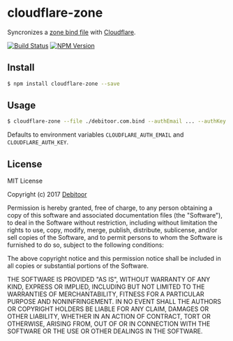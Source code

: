 # cloudflare-zone
Syncronizes a [zone bind file](https://en.wikipedia.org/wiki/Zone_file) with [Cloudflare](https://cloudflare.com/).

[![Build Status](https://travis-ci.org/debitoor/cloudflare-zone.svg?branch=master)](https://travis-ci.org/debitoor/cloudflare-zone)
[![NPM Version](https://img.shields.io/npm/v/cloudflare-zone.svg)](https://www.npmjs.com/package/cloudflare-zone)

## Install
``` bash
$ npm install cloudflare-zone --save
```

## Usage

``` bash
$ cloudflare-zone --file ./debitoor.com.bind --authEmail ... --authKey ...
```

Defaults to environment variables `CLOUDFLARE_AUTH_EMAIL` and `CLOUDFLARE_AUTH_KEY`.

## License
MIT License

Copyright (c) 2017 [Debitoor](https://debitoor.com/)

Permission is hereby granted, free of charge, to any person obtaining a copy
of this software and associated documentation files (the "Software"), to deal
in the Software without restriction, including without limitation the rights
to use, copy, modify, merge, publish, distribute, sublicense, and/or sell
copies of the Software, and to permit persons to whom the Software is
furnished to do so, subject to the following conditions:

The above copyright notice and this permission notice shall be included in all
copies or substantial portions of the Software.

THE SOFTWARE IS PROVIDED "AS IS", WITHOUT WARRANTY OF ANY KIND, EXPRESS OR
IMPLIED, INCLUDING BUT NOT LIMITED TO THE WARRANTIES OF MERCHANTABILITY,
FITNESS FOR A PARTICULAR PURPOSE AND NONINFRINGEMENT. IN NO EVENT SHALL THE
AUTHORS OR COPYRIGHT HOLDERS BE LIABLE FOR ANY CLAIM, DAMAGES OR OTHER
LIABILITY, WHETHER IN AN ACTION OF CONTRACT, TORT OR OTHERWISE, ARISING FROM,
OUT OF OR IN CONNECTION WITH THE SOFTWARE OR THE USE OR OTHER DEALINGS IN THE
SOFTWARE.